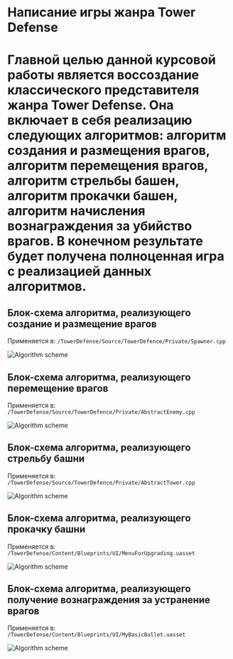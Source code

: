# Написание игры жанра Tower Defense

# Главной целью данной курсовой работы является воссоздание классического представителя жанра Tower Defense. Она включает в себя реализацию следующих алгоритмов: алгоритм создания и размещения врагов, алгоритм перемещения врагов, алгоритм стрельбы башен, алгоритм прокачки башен, алгоритм начисления вознаграждения за убийство врагов. В конечном результате будет получена полноценная игра с реализацией данных алгоритмов.

## Блок-схема алгоритма, реализующего создание и размещение врагов

Применяется в: `/TowerDefense/Source/TowerDefence/Private/Spawner.cpp`

![Algorithm scheme](schemes/1.png)

## Блок-схема алгоритма, реализующего перемещение врагов

Применяется в: `/TowerDefense/Source/TowerDefence/Private/AbstractEnemy.cpp`

![Algorithm scheme](schemes/2.png)

## Блок-схема алгоритма, реализующего стрельбу башни

Применяется в: `/TowerDefense/Source/TowerDefence/Private/AbstractTower.cpp`

![Algorithm scheme](schemes/3.png)

## Блок-схема алгоритма, реализующего прокачку башни

Применяется в: `/TowerDefense/Content/Blueprints/UI/MenuForUpgrading.uasset`

![Algorithm scheme](schemes/4.png)

## Блок-схема алгоритма, реализующего получение вознаграждения за устранение врагов

Применяется в: `/TowerDefense/Content/Blueprints/UI/MyBasicBullet.uasset`

![Algorithm scheme](schemes/5.png)
